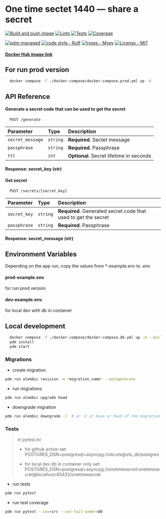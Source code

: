 # One time sectet 1440 — share a secret

[![Build and push image](https://github.com/0x12th/onetimesecret-1440/actions/workflows/image.yml/badge.svg)](https://github.com/0x12th/onetimesecret-1440/actions/workflows/image.yml) [![Lints](https://github.com/0x12th/onetimesecret-1440/actions/workflows/lints.yml/badge.svg)](https://github.com/0x12th/onetimesecret-1440/actions/workflows/lints.yml) [![Tests](https://github.com/0x12th/onetimesecret-1440/actions/workflows/tests.yml/badge.svg)](https://github.com/0x12th/onetimesecret-1440/actions/workflows/tests.yml) [![Coverage](https://img.shields.io/endpoint?url=https://gist.githubusercontent.com/0x12th/539a3c90f92bfc4707c73ea2fd910b65/raw/covbadge.json)](https://github.com/0x12th/onetimesecret-1440/actions/workflows/tests.yml)

[![pdm-managed](https://img.shields.io/badge/pdm-managed-blueviolet)](https://pdm-project.org) [![code style - Ruff](https://img.shields.io/endpoint?url=https://raw.githubusercontent.com/astral-sh/ruff/main/assets/badge/format.json)](https://github.com/psf/black) [![types - Mypy](https://img.shields.io/badge/types-Mypy-202235.svg)](https://github.com/python/mypy) [![License - MIT](https://img.shields.io/badge/license-MIT-9400d3.svg)](https://spdx.org/licenses/)

#### [Docker Hub image link](https://hub.docker.com/repository/docker/0x12th/ots/)

## For run prod version
```bash
  docker compose -f ./docker-compose/docker-compose.prod.yml up -d
```


## API Reference

#### Generate a secret code that can be used to get the secret

```http
  POST /generate
```

| Parameter | Type     | Description                |
| :-------- | :------- | :------------------------- |
| `secret_message` | `string` | **Required**. Sectet message |
| `passphrase` | `string` | **Required**. Passphrase |
| `ttl` | `int` | **Optional**. Secret lifetime in seconds |

#### Response: secret_key (str)

#### Get secret

```http
  POST /secrets/{secret_key}
```

| Parameter | Type     | Description                       |
| :-------- | :------- | :-------------------------------- |
| `secret_key`      | `string` | **Required**. Generated secret code that used to get the secret |
| `passphrase` | `string` | **Required**. Passphrase |

#### Response: secret_message (str)


## Environment Variables
Depending on the app run, copy the values from *-example.env to .env

#### prod-example.env
for run prod version

#### dev-example.env
for local dev with db in container


## Local development
```bash
  docker compose -f ./docker-compose/docker-compose.db.yml up -d --build
  pdm install
  pdm start
```

### Migrations
- create migration
```bash
pdm run alembic revision -m *migration_name* --autogenerate
```
- run migrations
```bash
pdm run alembic upgrade head
```
- downgrade migration
```bash
pdm run alembic downgrade -1  # or -2 or base or hash of the migration
```
### Tests
> in pytest.ini
>
> - for github action set:
> POSTGRES_DSN=postgresql+asyncpg://ots:ots@ots_db/postgres
>
> - for local dev db in container only set:
> POSTGRES_DSN=postgresql+asyncpg://onetimesecret:onetimesecret@localhost:65432/onetimesecret

- run tests
```bash
pdm run pytest
```
- run test coverage
```bash
pdm run pytest --cov=src --cov-fail-under=80
```
